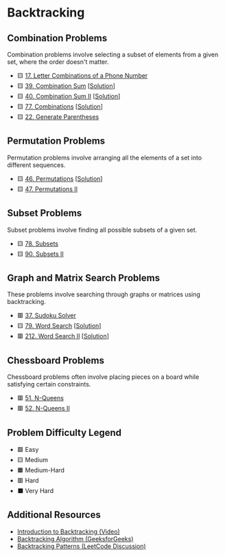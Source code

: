 # Backtracking

Combination Problems
--------------------

Combination problems involve selecting a subset of elements from a given set, where the order doesn't matter.

-   🟨 [17. Letter Combinations of a Phone Number](https://leetcode.com/problems/letter-combinations-of-a-phone-number/)
-   🟨 [39. Combination Sum](https://leetcode.com/problems/combination-sum/) [[Solution](./39.%20Combination%20Sum.md)]
-   🟨 [40. Combination Sum II](https://leetcode.com/problems/combination-sum-ii/) [[Solution](./40.%20Combination%20Sum%20II.md)]
-   🟨 [77. Combinations](https://leetcode.com/problems/combinations/) [[Solution](./77.%20Combinations.md)]
-   🟨 [22. Generate Parentheses](https://leetcode.com/problems/generate-parentheses/)

Permutation Problems
--------------------

Permutation problems involve arranging all the elements of a set into different sequences.

-   🟨 [46. Permutations](https://leetcode.com/problems/permutations/) [[Solution](./46.%20Permutations.md)]
-   🟨 [47. Permutations II](https://leetcode.com/problems/permutations-ii/)

Subset Problems
---------------

Subset problems involve finding all possible subsets of a given set.

-   🟨 [78. Subsets](https://leetcode.com/problems/subsets/)
-   🟨 [90. Subsets II](https://leetcode.com/problems/subsets-ii/)

Graph and Matrix Search Problems
--------------------------------

These problems involve searching through graphs or matrices using backtracking.

-   🟥 [37. Sudoku Solver](https://leetcode.com/problems/sudoku-solver/)
-   🟨 [79. Word Search](https://leetcode.com/problems/word-search/) [[Solution](./79.%20Word%20Search.md)]
-   🟥 [212. Word Search II](https://leetcode.com/problems/word-search-ii/) [[Solution](./212.%20Word%20Search%20II.md)]

Chessboard Problems
-------------------

Chessboard problems often involve placing pieces on a board while satisfying certain constraints.

-   🟥 [51. N-Queens](https://leetcode.com/problems/n-queens/)
-   🟥 [52. N-Queens II](https://leetcode.com/problems/n-queens-ii/)

Problem Difficulty Legend
-------------------------

-   🟩 Easy
-   🟨 Medium
-   🟧 Medium-Hard
-   🟥 Hard
-   ⬛ Very Hard

Additional Resources
--------------------

-   [Introduction to Backtracking (Video)](https://www.youtube.com/watch?v=DKCbsiDBN6c)
-   [Backtracking Algorithm (GeeksforGeeks)](https://www.geeksforgeeks.org/backtracking-algorithms/)
-   [Backtracking Patterns (LeetCode Discussion)](https://leetcode.com/discuss/general-discussion/680706/Article-on-Backtracking-Patterns)
